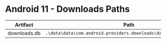 # Android 11 - Downloads Paths

| **Artifact** | **Path**                                                           |
|--------------|--------------------------------------------------------------------|
| downloads.db | `.\data\data\com.android.providers.downloads\databases\downloads.db` |